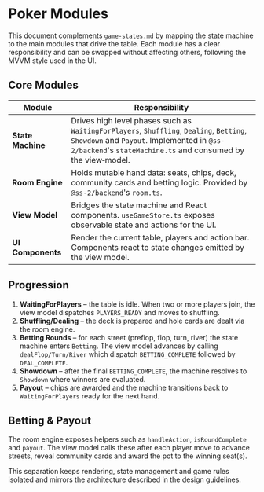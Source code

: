 # Poker Modules

This document complements [`game-states.md`](./game-states.md) by mapping the
state machine to the main modules that drive the table.  Each module has a
clear responsibility and can be swapped without affecting others, following the
MVVM style used in the UI.

## Core Modules

| Module | Responsibility |
| ------ | -------------- |
| **State Machine** | Drives high level phases such as `WaitingForPlayers`, `Shuffling`, `Dealing`, `Betting`, `Showdown` and `Payout`.  Implemented in `@ss-2/backend`'s `stateMachine.ts` and consumed by the view‑model. |
| **Room Engine** | Holds mutable hand data: seats, chips, deck, community cards and betting logic.  Provided by `@ss-2/backend`'s `room.ts`. |
| **View Model** | Bridges the state machine and React components.  `useGameStore.ts` exposes observable state and actions for the UI. |
| **UI Components** | Render the current table, players and action bar.  Components react to state changes emitted by the view model. |

## Progression

1. **WaitingForPlayers** – the table is idle.  When two or more players join,
   the view model dispatches `PLAYERS_READY` and moves to shuffling.
2. **Shuffling/Dealing** – the deck is prepared and hole cards are dealt via the
   room engine.
3. **Betting Rounds** – for each street (preflop, flop, turn, river) the state
   machine enters `Betting`.  The view model advances by calling
   `dealFlop/Turn/River` which dispatch `BETTING_COMPLETE` followed by
   `DEAL_COMPLETE`.
4. **Showdown** – after the final `BETTING_COMPLETE`, the machine resolves to
   `Showdown` where winners are evaluated.
5. **Payout** – chips are awarded and the machine transitions back to
   `WaitingForPlayers` ready for the next hand.

## Betting & Payout

The room engine exposes helpers such as `handleAction`, `isRoundComplete` and
`payout`. The view model calls these after each player move to advance streets,
reveal community cards and award the pot to the winning seat(s).

This separation keeps rendering, state management and game rules isolated and
mirrors the architecture described in the design guidelines.
